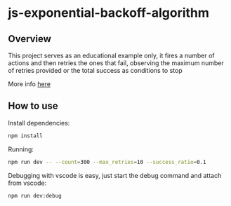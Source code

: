 # js-exponential-backoff-algorithm

## Overview

This project serves as an educational example only, it fires a number of actions and then retries the ones that fail, observing the maximum number of retries provided or the total success as conditions to stop

More info [here](https://en.wikipedia.org/wiki/Exponential_backoff)

## How to use

Install dependencies:

```bash
npm install
```

Running:

```bash
npm run dev -- --count=300 --max_retries=10 --success_ratio=0.1
```

Debugging with vscode is easy, just start the debug command and attach from vscode:

```bash
npm run dev:debug
```
